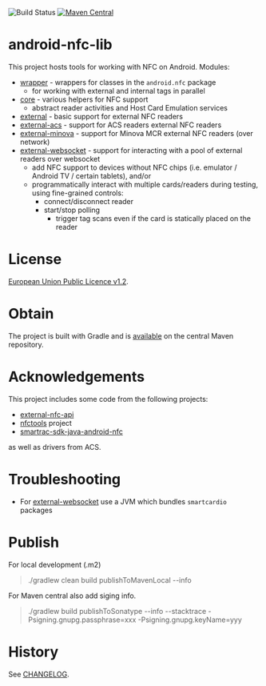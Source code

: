 ![Build Status](https://github.com/entur/android-nfc-lib/actions/workflows/android.yml/badge.svg)
[![Maven Central](https://img.shields.io/maven-central/v/no.entur.android.nfc/core.svg)](https://mvnrepository.com/artifact/no.entur.android.nfc)


# android-nfc-lib
This project hosts tools for working with NFC on Android. Modules:

 * [wrapper](nfc/wrapper) - wrappers for classes in the `android.nfc` package
   * for working with external and internal tags in parallel
 * [core](nfc/core) - various helpers for NFC support
   * abstract reader activities and Host Card Emulation services
 * [external](nfc/external) - basic support for external NFC readers
 * [external-acs](nfc/external-acs) - support for ACS readers external NFC readers
 * [external-minova](nfc/external-minova) - support for Minova MCR external NFC readers (over network)
 * [external-websocket](nfc/external-websocket) - support for interacting with a pool of external readers over websocket
   * add NFC support to devices without NFC chips (i.e. emulator / Android TV / certain tablets), and/or 
   * programmatically interact with multiple cards/readers during testing, using fine-grained controls:
     * connect/disconnect reader
     * start/stop polling
       * trigger tag scans even if the card is statically placed on the reader

# License
[European Union Public Licence v1.2](https://eupl.eu/).

# Obtain
The project is built with Gradle and is [available](https://mvnrepository.com/artifact/no.entur.android.nfc) on the central Maven repository. 

# Acknowledgements
This project includes some code from the following projects:

 * [external-nfc-api](https://github.com/skjolber/external-nfc-api)
 * [nfctools](https://github.com/grundid/nfctools) project
 * [smartrac-sdk-java-android-nfc](https://github.com/SMARTRACTECHNOLOGY-PUBLIC/smartrac-sdk-java-android-nfc)
 
as well as drivers from ACS.

# Troubleshooting

 * For [external-websocket](nfc/external-websocket) use a JVM which bundles `smartcardio` packages

# Publish
For local development (.m2)

> ./gradlew clean build publishToMavenLocal --info

For Maven central also add siging info.

> ./gradlew build publishToSonatype --info --stacktrace -Psigning.gnupg.passphrase=xxx -Psigning.gnupg.keyName=yyy

# History
See [CHANGELOG](CHANGELOG.md).
